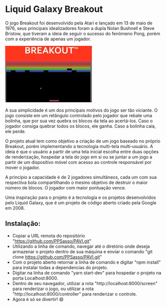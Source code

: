 # Liquid Galaxy Breakout 

  O jogo Breakout foi desenvolvido pela Atari e lançado em 13 de maio de 1976, seus principais idealizadores foram a dupla Nolan Bushnell e Steve Bristow, que tiveram a ideia de seguir o sucesso do fenômeno Pong, porém com a experiência de apenas um jogador.  

![breakoutClassico](https://github.com/PPSasso/PAVI/blob/master/breakout_classico.jpg)

  A sua simplicidade é um dos principais motivos do jogo ser tão viciante. O jogo consiste em um retângulo controlado pelo jogador que rebate uma bolinha, que por sua vez quebra os blocos da tela ao acertá-los. Caso o jogador consiga quebrar todos os blocos, ele ganha. Caso a bolinha caia, ele perde.  
  
  O projeto atual tem como objetivo a criação de um jogo baseado no próprio Breakout, porém implementando a tecnologia multi-tela multi-usuário. A ideia é que o usuário a partir de uma tela inicial escolha entre duas opções de renderização, hospedar a tela do jogo em si ou se juntar a um jogo a partir de um dispositivo móvel com acesso ao controle responsável por mover o jogador. 
  
  A princípio a capacidade é de 2 jogadores simultâneos, cada um com sua respectiva bola compartilhando o mesmo objetivo de destruir o maior número de blocos. O jogador com maior pontuação vence. 
  
  Uma inspiração para o projeto é a tecnologia e os projetos desenvolvidos pelo Liquid Galaxy, que é um projeto de código aberto criado pela Google em 2008. 

  ## Instalação:

  - Copiar a URL remota do repositório "https://github.com/PPSasso/PAVI.git"
  - Utilizando a linha de comando, navegar até o diretório onde deseja armazenar o projeto dentro de sua máquina e enviar o comando "git clone https://github.com/PPSasso/PAVI.git"
  - Com o projeto aberto retornar a linha de comando e digitar "npm install" para instalar todas a dependencias do projeto.
  - Digitar na linha de comando "yarn start-dev" para hospedar o projeto na porta Localhost:8000.
  - Dentro de seu navegador, utilizar a rota "http://localhost:8000/screen" para renderizar o jogo, ou utilizar a rota "http://localhost:8000/controller" para renderizar o controle.
  - Agora é só se divertir! :smile:

